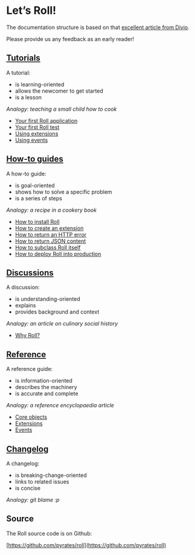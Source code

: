 # Let’s Roll!

The documentation structure is based on that
[excellent article from Divio](https://www.divio.com/en/blog/documentation/).

Please provide us any feedback as an early reader!


## [Tutorials](tutorials.md)

A tutorial:

* is learning-oriented
* allows the newcomer to get started
* is a lesson

*Analogy: teaching a small child how to cook*

* [Your first Roll application](tutorials.md#your-first-roll-application)
* [Your first Roll test](tutorials.md#your-first-roll-test)
* [Using extensions](tutorials.md#using-extensions)
* [Using events](tutorials.md#using-events)


## [How-to guides](how-to-guides.md)

A how-to guide:

* is goal-oriented
* shows how to solve a specific problem
* is a series of steps

*Analogy: a recipe in a cookery book*

* [How to install Roll](how-to-guides.md#how-to-install-roll)
* [How to create an extension](how-to-guides.md#how-to-create-an-extension)
* [How to return an HTTP error](how-to-guides.md#how-to-return-an-http-error)
* [How to return JSON content](how-to-guides.md#how-to-return-json-content)
* [How to subclass Roll itself](how-to-guides.md#how-to-subclass-roll-itself)
* [How to deploy Roll into production](how-to-guides.md#how-to-deploy-roll-into-production)


## [Discussions](discussions.md)

A discussion:

* is understanding-oriented
* explains
* provides background and context

*Analogy: an article on culinary social history*

* [Why Roll?](discussions.md#why-roll)


## [Reference](reference.md)

A reference guide:

* is information-oriented
* describes the machinery
* is accurate and complete

*Analogy: a reference encyclopaedia article*

* [Core objects](reference.md#core-objects)
* [Extensions](reference.md#extensions)
* [Events](reference.md#events)


## [Changelog](changelog.md)

A changelog:

* is breaking-change-oriented
* links to related issues
* is concise

*Analogy: git blame :p*


## Source

The Roll source code is on Github:

[https://github.com/pyrates/roll](https://github.com/pyrates/roll)
